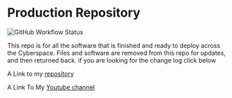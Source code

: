 # Production Repository

![GitHub Workflow Status](https://img.shields.io/github/workflow/status/circutrider21/Hey-Gem/Ruby-Gem)

This repo is for all the software that is finished and ready to deploy across the Cyberspace. Files and software are removed from this repo for updates, and then returned back. if you are looking for the change log
click below

A Link to my [repository](https://github.com/circutrider21/Hey-Gem)


A Link To My [Youtube channel](https://https://www.youtube.com/channel/UCMh_NbkRcD56XXAeW6w1cRg)

